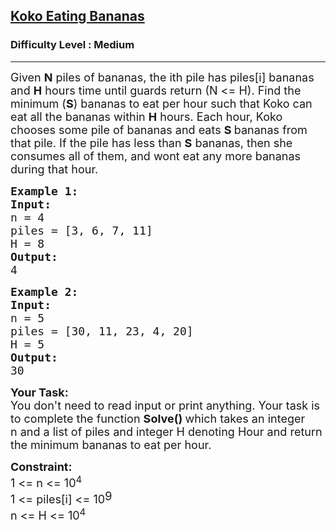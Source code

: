 <h2><a href="https://www.geeksforgeeks.org/problems/koko-eating-bananas/1">Koko Eating Bananas</a></h2><h3>Difficulty Level : Medium</h3><hr><div class="problems_problem_content__Xm_eO"><p><span style="font-size:18px">Given&nbsp;<strong>N</strong>&nbsp;piles of bananas, the ith pile has piles[i] bananas and&nbsp;<strong>H</strong>&nbsp;hours time until guards return (N &lt;= H). Find the minimum (<strong>S</strong>) bananas to eat per hour such that Koko can eat all the bananas within&nbsp;<strong>H</strong>&nbsp;hours. Each hour, Koko chooses some pile of bananas and eats&nbsp;<strong>S&nbsp;</strong>bananas from that pile. If the pile has less than&nbsp;<strong>S</strong>&nbsp;bananas, then she consumes all of them, and wont eat any more bananas during that hour.&nbsp;</span></p>

<pre style="position: relative;"><strong><span style="font-size:18px">Example 1:
Input:</span></strong><strong><span style="font-size:18px">
</span></strong><span style="font-size:18px">n = 4</span><strong><span style="font-size:18px">
</span></strong><span style="font-size:18px">piles = [3, 6, 7, 11]
H = 8</span><span style="font-size:18px">
<strong>Output:</strong></span>
<span style="font-size:18px">4</span>
<div class="open_grepper_editor" title="Edit &amp; Save To Grepper"></div></pre>

<pre style="position: relative;"><span style="font-size:18px"><strong>Example 2:</strong>
<strong>Input:
</strong>n = 5<strong>
</strong>piles = [30, 11, 23, 4, 20]
H = 5
<strong>Output:</strong></span><span style="font-size:18px"><strong>
</strong>30</span><div class="open_grepper_editor" title="Edit &amp; Save To Grepper"></div></pre>

<p><strong><span style="font-size:18px">Your Task:</span></strong><br>
<span style="font-size:18px">You don't need to read input or print anything. Your task is to complete the function&nbsp;<strong>Solve()&nbsp;</strong>which takes an integer n&nbsp;and a list of piles and integer H denoting Hour and return the minimum bananas to eat per hour.</span></p>

<p><strong><span style="font-size:18px">Constraint:</span></strong><br>
<span style="font-size:18px">1 &lt;= n &lt;= 10<sup>4&nbsp;</sup><br>
1 &lt;= piles[i] &lt;= 10</span><sup><span style="font-size:18px">9&nbsp;</span></sup><br>
<span style="font-size:18px">n &lt;= H &lt;= 10<sup>4</sup></span></p>
</div>